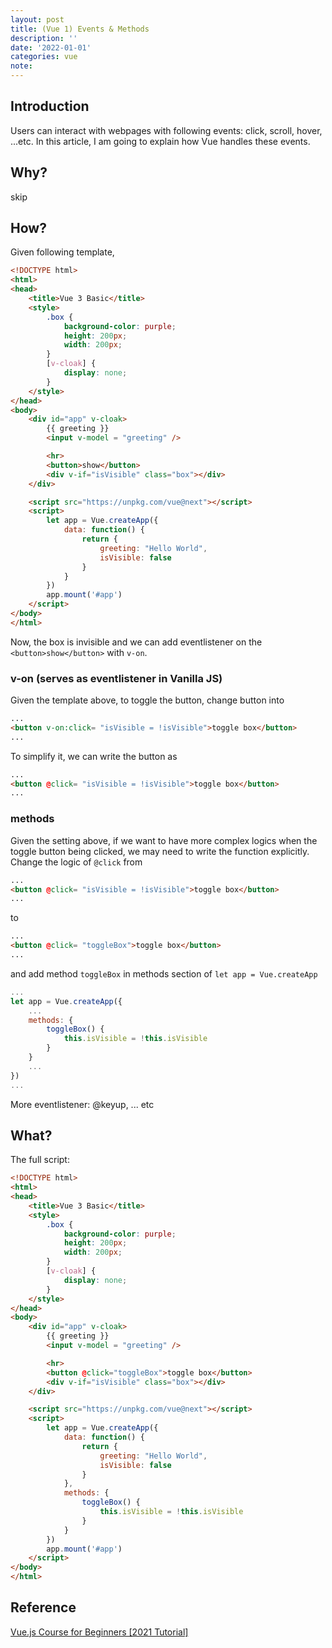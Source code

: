 ```yaml
---
layout: post
title: (Vue 1) Events & Methods
description: ''
date: '2022-01-01'
categories: vue
note: 
---
```


## Introduction

Users can interact with webpages with following events: click, scroll, hover, ...etc. In this article, I am going to explain how Vue handles these events.

## Why?

skip

## How?

Given following template,

```html
<!DOCTYPE html>
<html>
<head>
    <title>Vue 3 Basic</title>
    <style>
        .box {
            background-color: purple;
            height: 200px;
            width: 200px;
        }
        [v-cloak] {
            display: none;
        }
    </style>
</head>
<body>
    <div id="app" v-cloak>
        {{ greeting }}
        <input v-model = "greeting" />

        <hr>
        <button>show</button>
        <div v-if="isVisible" class="box"></div>
    </div>

    <script src="https://unpkg.com/vue@next"></script>
    <script>
        let app = Vue.createApp({
            data: function() {
                return {
                    greeting: "Hello World",
                    isVisible: false
                }
            }
        })
        app.mount('#app')
    </script>
</body>
</html>
```

Now, the box is invisible and we can add eventlistener on the `<button>show</button>` with `v-on`.

### v-on (serves as eventlistener in Vanilla JS)

Given the template above, to toggle the button, change button into

```html
...
<button v-on:click= "isVisible = !isVisible">toggle box</button>
...
```

To simplify it, we can write the button as

```html
...
<button @click= "isVisible = !isVisible">toggle box</button>
...
```

### methods

Given the setting above, if we want to have more complex logics when the toggle button being clicked, we may need to write the function explicitly. Change the logic of `@click` from

```html
...
<button @click= "isVisible = !isVisible">toggle box</button>
...
```

to

```html
...
<button @click= "toggleBox">toggle box</button>
...
```

and add method `toggleBox` in methods section of `let app = Vue.createApp`

```javascript
...
let app = Vue.createApp({
    ...
    methods: {
        toggleBox() {
            this.isVisible = !this.isVisible
        }
    }
    ...
})
...
```

More eventlistener: @keyup, ... etc

## What?

The full script:

```html
<!DOCTYPE html>
<html>
<head>
    <title>Vue 3 Basic</title>
    <style>
        .box {
            background-color: purple;
            height: 200px;
            width: 200px;
        }
        [v-cloak] {
            display: none;
        }
    </style>
</head>
<body>
    <div id="app" v-cloak>
        {{ greeting }}
        <input v-model = "greeting" />

        <hr>
        <button @click="toggleBox">toggle box</button>
        <div v-if="isVisible" class="box"></div>
    </div>

    <script src="https://unpkg.com/vue@next"></script>
    <script>
        let app = Vue.createApp({
            data: function() {
                return {
                    greeting: "Hello World",
                    isVisible: false
                }
            },
            methods: {
                toggleBox() {
                    this.isVisible = !this.isVisible
                }
            }
        })
        app.mount('#app')
    </script>
</body>
</html>
```

## Reference
[Vue.js Course for Beginners [2021 Tutorial]](https://www.youtube.com/watch?v=FXpIoQ_rT_c&t=0s)
